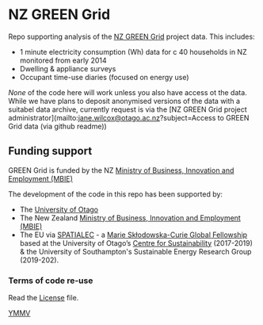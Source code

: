 # NZ GREEN Grid
Repo supporting analysis of the [NZ GREEN Grid](https://www.otago.ac.nz/centre-sustainability/research/energy/otago050285.html) project data. This includes:

 * 1 minute electricity consumption (Wh) data for c 40 households in NZ monitored from early 2014
 * Dwelling & appliance surveys
 * Occupant time-use diaries (focused on energy use)

_None_ of the code here will work unless you also have access ot the data. While we have plans to deposit anonymised versions of the data with a suitabel data archive, currently request is via the [NZ GREEN Grid project administrator](mailto:jane.wilcox@otago.ac.nz?subject=Access to GREEN Grid data (via github readme))

## Funding support

GREEN Grid is funded by the NZ [Ministry of Business, Innovation and Employment (MBIE)](http://www.mbie.govt.nz/)

The development of the code in this repo has been supported by:

 * The [University of Otago](https://www.otago.ac.nz/)
 * The New Zealand [Ministry of Business, Innovation and Employment (MBIE)](http://www.mbie.govt.nz/)
 * The EU via [SPATIALEC](http://www.energy.soton.ac.uk/tag/spatialec/) - a [Marie Skłodowska-Curie Global Fellowship](http://ec.europa.eu/research/mariecurieactions/about-msca/actions/if/index_en.htm) based at the University of Otago’s [Centre for Sustainability](http://www.otago.ac.nz/centre-sustainability/staff/otago673896.html) (2017-2019) & the University of Southampton's Sustainable Energy Research Group (2019-202).
 
### Terms of code re-use

Read the [License](LICENSE) file.

[YMMV](http://en.wiktionary.org/wiki/YMMV)
